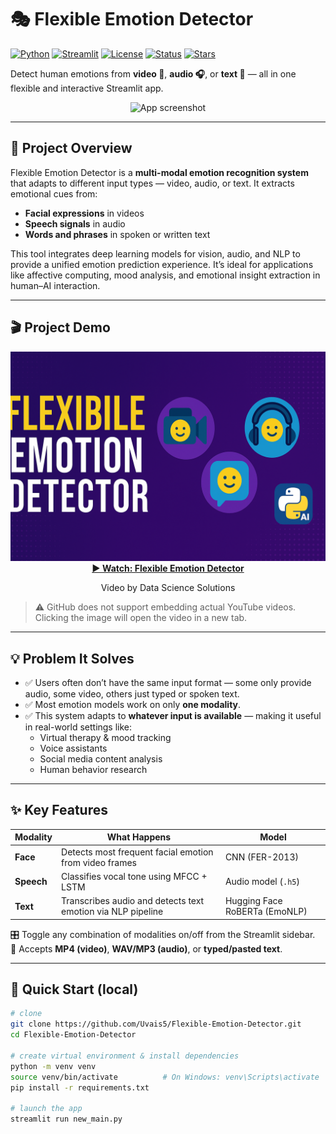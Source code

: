 # 🎭 Flexible Emotion Detector

[![Python](https://img.shields.io/badge/Python-3.9-blue?logo=python)](https://www.python.org/)
[![Streamlit](https://img.shields.io/badge/Built%20with-Streamlit-ff4b4b?logo=streamlit)](https://streamlit.io/)
[![License](https://img.shields.io/github/license/Uvais5/Flexible-Emotion-Detector)](https://github.com/Uvais5/Flexible-Emotion-Detector/blob/master/LICENSE)
[![Status](https://img.shields.io/badge/Status-Active-brightgreen)](https://github.com/Uvais5/Flexible-Emotion-Detector)
[![Stars](https://img.shields.io/github/stars/Uvais5/Flexible-Emotion-Detector?style=social)](https://github.com/Uvais5/Flexible-Emotion-Detector/stargazers)

Detect human emotions from **video 🎦**, **audio 🎧**, or **text 💬** — all in one flexible and interactive Streamlit app.

<p align="center">
  <img src="intro_flex.gif" alt="App screenshot" width="640">
</p>

---

## 🧩 Project Overview

Flexible Emotion Detector is a **multi-modal emotion recognition system** that adapts to different input types — video, audio, or text. It extracts emotional cues from:

- **Facial expressions** in videos  
- **Speech signals** in audio  
- **Words and phrases** in spoken or written text  

This tool integrates deep learning models for vision, audio, and NLP to provide a unified emotion prediction experience. It’s ideal for applications like affective computing, mood analysis, and emotional insight extraction in human–AI interaction.

---

## 🎬 Project Demo

<div align="center">
  <a href="https://youtu.be/kZP5kroO56Q?si=IAgaUtPpsjqIgkni" target="_blank">
    <img src="thumbnail.png" alt="Watch Flexible Emotion Detector Demo" width="640">
  </a>
  <br>
  <strong><a href="https://www.youtube.com/watch?v=DF53aO3G2jQ&ab_channel=uvaissaifi" target="_blank">▶️ Watch: Flexible Emotion Detector</a></strong>
  <p>Video by Data Science Solutions</p>
</div>

> ⚠️ GitHub does not support embedding actual YouTube videos. Clicking the image will open the video in a new tab.


---

## 💡 Problem It Solves

- ✅ Users often don’t have the same input format — some only provide audio, some video, others just typed or spoken text.  
- ✅ Most emotion models work on only **one modality**.  
- ✅ This system adapts to **whatever input is available** — making it useful in real-world settings like:
  - Virtual therapy & mood tracking
  - Voice assistants
  - Social media content analysis
  - Human behavior research

---

## ✨ Key Features

| Modality   | What Happens                                                | Model                           |
|------------|-------------------------------------------------------------|----------------------------------|
| **Face**   | Detects most frequent facial emotion from video frames      | CNN (FER-2013)                  |
| **Speech** | Classifies vocal tone using MFCC + LSTM                     | Audio model (`.h5`)             |
| **Text**   | Transcribes audio and detects text emotion via NLP pipeline | Hugging Face RoBERTa (EmoNLP)   |

🎛️ Toggle any combination of modalities on/off from the Streamlit sidebar.  
📂 Accepts **MP4 (video)**, **WAV/MP3 (audio)**, or **typed/pasted text**.

---

## 🚀 Quick Start (local)

```bash
# clone
git clone https://github.com/Uvais5/Flexible-Emotion-Detector.git
cd Flexible-Emotion-Detector

# create virtual environment & install dependencies
python -m venv venv
source venv/bin/activate          # On Windows: venv\Scripts\activate
pip install -r requirements.txt

# launch the app
streamlit run new_main.py
